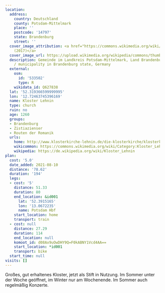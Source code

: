 ```yaml
---
location:
  address:
    country: Deutschland
    county: Potsdam-Mittelmark
    place: ''
    postcode: '14797'
    state: Brandenburg
    street: ''
  cover_image_attribution: <a href="https://commons.wikimedia.org/wiki/File:Kloster_Lehnin_Luftbild.jpg">Krukrus
    (2017)</a>
  cover_image_url: https://upload.wikimedia.org/wikipedia/commons/thumb/f/f3/Kloster_Lehnin_Luftbild.jpg/600px-a.jpg
  description: Gemeinde im Landkreis Potsdam-Mittelmark, Land Brandenburg, Deutschland
    / municipality in Brandenburg state, Germany
  external:
    osm:
      id: '533502'
      type: R
    wikidata_id: Q627838
  lat: '52.319366599999995'
  lon: '12.72463745396169'
  name: Kloster Lehnin
  type: church
  ruin: no
  age: 1260
  groups:
  - Brandenburg
  - Zistiazienser
  - Routen der Romanik
  urls:
    home: http://www.klosterkirche-lehnin.de/die-klosterkirche/klosterkirche.html
    wikicommon: https://commons.wikimedia.org/wiki/Category:Kloster_Lehnin?uselang=de
    wikipedia: https://de.wikipedia.org/wiki/Kloster_Lehnin
plan:
  cost: '5.0'
  date_added: 2021-08-10
  distance: '78.62'
  duration: '194'
  legs:
  - cost: '5'
    distance: 51.33
    duration: 80
    end_location: &id001
      lat: '52.3915165'
      lon: '13.0672235'
      name: Potsdam Hbf
    start_location: home
    transport: train
  - cost: null
    distance: 27.29
    duration: 114
    end_location: null
    komoot_id: d08Ax9uOwDHY9Q=F0kABNY1Vcd4AA==
    start_location: *id001
    transport: bike
  start_time: null
visits: []
---
```


Großes, gut erhaltenes Kloster, jetzt als Stift in Nutzung. Im Sommer unter der Woche geöffnet, im Winter nur am
Wochenende. Im Sommer auch regelmäßig Konzerte.
